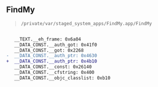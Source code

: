 ## FindMy

> `/private/var/staged_system_apps/FindMy.app/FindMy`

```diff

   __TEXT.__eh_frame: 0x6a04
   __DATA_CONST.__auth_got: 0x41f0
   __DATA_CONST.__got: 0x2268
-  __DATA_CONST.__auth_ptr: 0x4630
+  __DATA_CONST.__auth_ptr: 0x4b10
   __DATA_CONST.__const: 0x26140
   __DATA_CONST.__cfstring: 0x400
   __DATA_CONST.__objc_classlist: 0xb10

```
